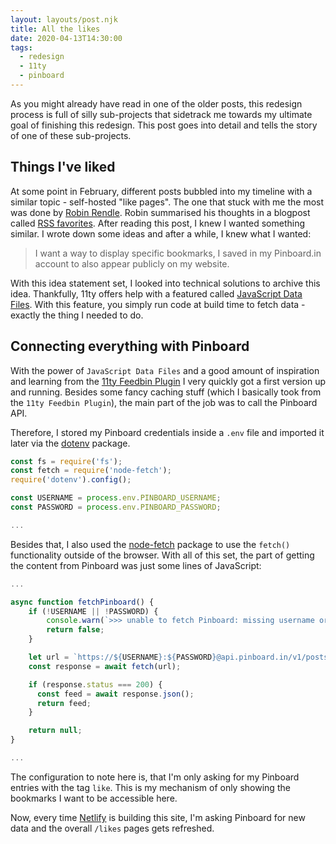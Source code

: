 ```yaml
---
layout: layouts/post.njk
title: All the likes
date: 2020-04-13T14:30:00
tags:
  - redesign
  - 11ty
  - pinboard
---
```


As you might already have read in one of the older posts, this redesign process is full of silly sub-projects that sidetrack me towards my ultimate goal of finishing this redesign. This post goes into detail and tells the story of one of these sub-projects.

## Things I've liked

At some point in February, different posts bubbled into my timeline with a similar topic - self-hosted "like pages". The one that stuck with me the most was done by [Robin Rendle](https://www.robinrendle.com/). Robin summarised his thoughts in a blogpost called [RSS favorites](https://www.robinrendle.com/notes/rss-favorites). After reading this post, I knew I wanted something similar. I wrote down some ideas and after a while, I knew what I wanted:

> I want a way to display specific bookmarks, I saved in my Pinboard.in account to also appear publicly on my website.

With this idea statement set, I looked into technical solutions to archive this idea. Thankfully, 11ty offers help with a featured called [JavaScript Data Files](https://www.11ty.dev/docs/data-js/). With this feature, you simply run code at build time to fetch data - exactly the thing I needed to do.

## Connecting everything with Pinboard

With the power of `JavaScript Data Files` and a good amount of inspiration and learning from the [11ty Feedbin Plugin](https://github.com/WebInspectInc/eleventy-plugin-feedbin) I very quickly got a first version up and running. Besides some fancy caching stuff (which I basically took from the `11ty Feedbin Plugin`), the main part of the job was to call the Pinboard API.

Therefore, I stored my Pinboard credentials inside a `.env` file and imported it later via the [dotenv](https://www.npmjs.com/package/dotenv) package.

```js
const fs = require('fs');
const fetch = require('node-fetch');
require('dotenv').config();

const USERNAME = process.env.PINBOARD_USERNAME;
const PASSWORD = process.env.PINBOARD_PASSWORD;

...
```

Besides that, I also used the [node-fetch](https://www.npmjs.com/package/node-fetch) package to use the `fetch()` functionality outside of the browser. With all of this set, the part of getting the content from Pinboard was just some lines of JavaScript:

```js
...

async function fetchPinboard() {
	if (!USERNAME || !PASSWORD) {
		console.warn(`>>> unable to fetch Pinboard: missing username or password`);
		return false;
	}

	let url = `https://${USERNAME}:${PASSWORD}@api.pinboard.in/v1/posts/all?format=json&tag=like`;
	const response = await fetch(url);

	if (response.status === 200) {
      const feed = await response.json();
	  return feed;
	}

	return null;
}

...
```

The configuration to note here is, that I'm only asking for my Pinboard entries with the tag `like`. This is my mechanism of only showing the bookmarks I want to be accessible here.

Now, every time [Netlify](https://netlify.com) is building this site, I'm asking Pinboard for new data and the overall `/likes` pages gets refreshed.

